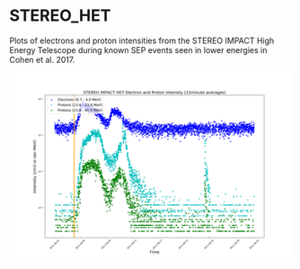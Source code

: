 # STEREO_HET

Plots of electrons and proton intensities from the STEREO IMPACT High Energy Telescope during known SEP events seen in lower energies in Cohen et al. 2017.

![Plot 1](/plots/AeH11Aug.15mSEPlabel.png)
